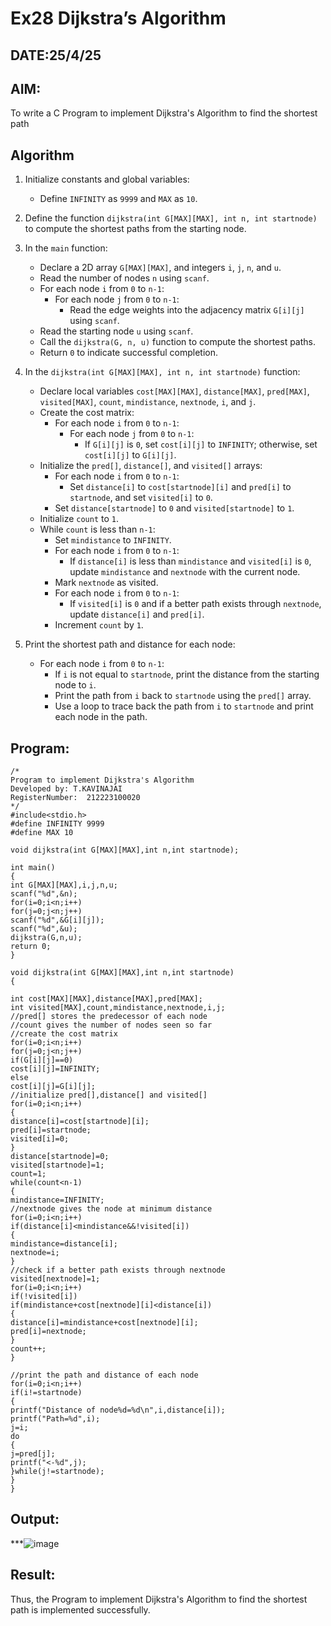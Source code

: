 # Ex28 Dijkstra’s Algorithm
## DATE:25/4/25
## AIM:
To write a C Program to implement Dijkstra's Algorithm to find the shortest path

## Algorithm
1. Initialize constants and global variables: 
   - Define `INFINITY` as `9999` and `MAX` as `10`.<br>

2. Define the function `dijkstra(int G[MAX][MAX], int n, int startnode)` to compute the shortest paths from the starting node.<br>

3. In the `main` function:<br>
   - Declare a 2D array `G[MAX][MAX]`, and integers `i`, `j`, `n`, and `u`.<br>
   - Read the number of nodes `n` using `scanf`.<br>
   - For each node `i` from `0` to `n-1`:<br>
     - For each node `j` from `0` to `n-1`:<br>
       - Read the edge weights into the adjacency matrix `G[i][j]` using `scanf`.<br>
   - Read the starting node `u` using `scanf`.<br>
   - Call the `dijkstra(G, n, u)` function to compute the shortest paths.<br>
   - Return `0` to indicate successful completion.<br>

4. In the `dijkstra(int G[MAX][MAX], int n, int startnode)` function:<br>
   - Declare local variables `cost[MAX][MAX]`, `distance[MAX]`, `pred[MAX]`, `visited[MAX]`, `count`, `mindistance`, `nextnode`, `i`, and `j`.<br>
   - Create the cost matrix:<br>
     - For each node `i` from `0` to `n-1`:<br>
       - For each node `j` from `0` to `n-1`:<br>
         - If `G[i][j]` is `0`, set `cost[i][j]` to `INFINITY`; otherwise, set `cost[i][j]` to `G[i][j]`.<br>
   - Initialize the `pred[]`, `distance[]`, and `visited[]` arrays:<br>
     - For each node `i` from `0` to `n-1`:<br>
       - Set `distance[i]` to `cost[startnode][i]` and `pred[i]` to `startnode`, and set `visited[i]` to `0`.<br>
     - Set `distance[startnode]` to `0` and `visited[startnode]` to `1`.<br>
   - Initialize `count` to `1`.<br>
   - While `count` is less than `n-1`:<br>
     - Set `mindistance` to `INFINITY`.<br>
     - For each node `i` from `0` to `n-1`:<br>
       - If `distance[i]` is less than `mindistance` and `visited[i]` is `0`, update `mindistance` and `nextnode` with the current node.<br>
     - Mark `nextnode` as visited.<br>
     - For each node `i` from `0` to `n-1`:<br>
       - If `visited[i]` is `0` and if a better path exists through `nextnode`, update `distance[i]` and `pred[i]`.<br>
     - Increment `count` by `1`.<br>

5. Print the shortest path and distance for each node:<br>
   - For each node `i` from `0` to `n-1`:<br>
     - If `i` is not equal to `startnode`, print the distance from the starting node to `i`.<br>
     - Print the path from `i` back to `startnode` using the `pred[]` array.<br>
     - Use a loop to trace back the path from `i` to `startnode` and print each node in the path.<br>

## Program:
```
/*
Program to implement Dijkstra's Algorithm 
Developed by: T.KAVINAJAI
RegisterNumber:  212223100020
*/
#include<stdio.h>
#define INFINITY 9999
#define MAX 10
 
void dijkstra(int G[MAX][MAX],int n,int startnode);
 
int main()
{
int G[MAX][MAX],i,j,n,u;
scanf("%d",&n);
for(i=0;i<n;i++)
for(j=0;j<n;j++)
scanf("%d",&G[i][j]);
scanf("%d",&u);
dijkstra(G,n,u);
return 0;
}
 
void dijkstra(int G[MAX][MAX],int n,int startnode)
{
 
int cost[MAX][MAX],distance[MAX],pred[MAX];
int visited[MAX],count,mindistance,nextnode,i,j;
//pred[] stores the predecessor of each node
//count gives the number of nodes seen so far
//create the cost matrix
for(i=0;i<n;i++)
for(j=0;j<n;j++)
if(G[i][j]==0)
cost[i][j]=INFINITY;
else
cost[i][j]=G[i][j];
//initialize pred[],distance[] and visited[]
for(i=0;i<n;i++)
{
distance[i]=cost[startnode][i];
pred[i]=startnode;
visited[i]=0;
}
distance[startnode]=0;
visited[startnode]=1;
count=1;
while(count<n-1)
{
mindistance=INFINITY;
//nextnode gives the node at minimum distance
for(i=0;i<n;i++)
if(distance[i]<mindistance&&!visited[i])
{
mindistance=distance[i];
nextnode=i;
}
//check if a better path exists through nextnode
visited[nextnode]=1;
for(i=0;i<n;i++)
if(!visited[i])
if(mindistance+cost[nextnode][i]<distance[i])
{
distance[i]=mindistance+cost[nextnode][i];
pred[i]=nextnode;
}
count++;
}
 
//print the path and distance of each node
for(i=0;i<n;i++)
if(i!=startnode)
{
printf("Distance of node%d=%d\n",i,distance[i]);
printf("Path=%d",i);
j=i;
do
{
j=pred[j];
printf("<-%d",j);
}while(j!=startnode);
}
}

```

## Output:

***![image](https://github.com/user-attachments/assets/121d86c2-a203-4174-aa9d-5389b62714ef)



## Result:
Thus, the Program to implement Dijkstra's Algorithm to find the shortest path is implemented successfully.
